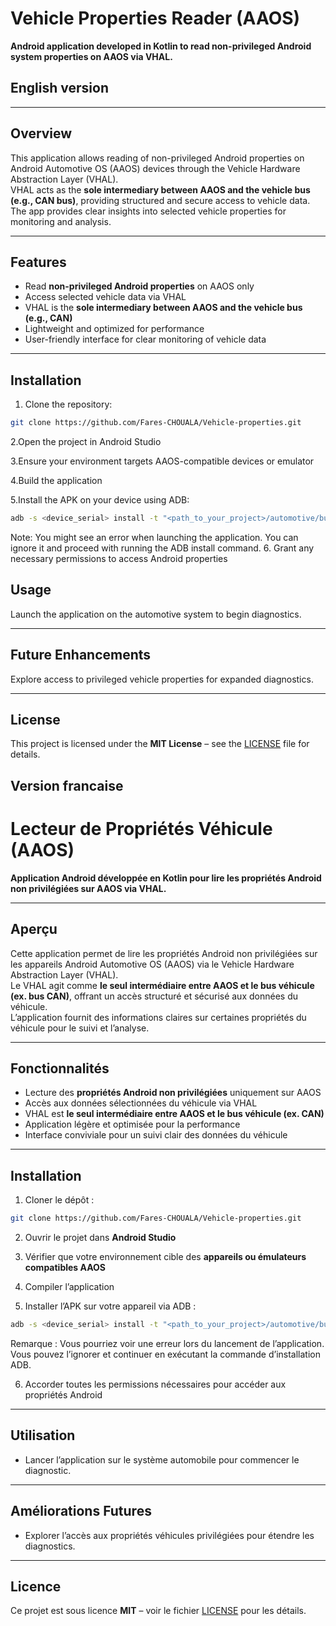 # Vehicle Properties Reader (AAOS)

**Android application developed in Kotlin to read non-privileged Android system properties on AAOS via VHAL.**

## English version

---

## Overview
This application allows reading of non-privileged Android properties on Android Automotive OS (AAOS) devices through the Vehicle Hardware Abstraction Layer (VHAL).  
VHAL acts as the **sole intermediary between AAOS and the vehicle bus (e.g., CAN bus)**, providing structured and secure access to vehicle data.  
The app provides clear insights into selected vehicle properties for monitoring and analysis.

---

## Features
- Read **non-privileged Android properties** on AAOS only  
- Access selected vehicle data via VHAL  
- VHAL is the **sole intermediary between AAOS and the vehicle bus (e.g., CAN)**  
- Lightweight and optimized for performance  
- User-friendly interface for clear monitoring of vehicle data

---

## Installation
1. Clone the repository:  
```bash
git clone https://github.com/Fares-CHOUALA/Vehicle-properties.git
```
2.Open the project in Android Studio

3.Ensure your environment targets AAOS-compatible devices or emulator

4.Build the application

5.Install the APK on your device using ADB:
```bash
adb -s <device_serial> install -t "<path_to_your_project>/automotive/build/intermediates/apk/debug/automotive-debug.apk"
```
Note: You might see an error when launching the application. You can ignore it and proceed with running the ADB install command.
6. Grant any necessary permissions to access Android properties

## Usage
Launch the application on the automotive system to begin diagnostics.

---

## Future Enhancements
Explore access to privileged vehicle properties for expanded diagnostics.


---


## License

This project is licensed under the **MIT License** – see the [LICENSE](LICENSE) file for details.




## Version francaise

# Lecteur de Propriétés Véhicule (AAOS)

**Application Android développée en Kotlin pour lire les propriétés Android non privilégiées sur AAOS via VHAL.**

---

## Aperçu
Cette application permet de lire les propriétés Android non privilégiées sur les appareils Android Automotive OS (AAOS) via le Vehicle Hardware Abstraction Layer (VHAL).  
Le VHAL agit comme **le seul intermédiaire entre AAOS et le bus véhicule (ex. bus CAN)**, offrant un accès structuré et sécurisé aux données du véhicule.  
L’application fournit des informations claires sur certaines propriétés du véhicule pour le suivi et l’analyse.

---

## Fonctionnalités
- Lecture des **propriétés Android non privilégiées** uniquement sur AAOS  
- Accès aux données sélectionnées du véhicule via VHAL  
- VHAL est **le seul intermédiaire entre AAOS et le bus véhicule (ex. CAN)**  
- Application légère et optimisée pour la performance  
- Interface conviviale pour un suivi clair des données du véhicule

---

## Installation
1. Cloner le dépôt :  
```bash
git clone https://github.com/Fares-CHOUALA/Vehicle-properties.git
```
2. Ouvrir le projet dans **Android Studio**

3. Vérifier que votre environnement cible des **appareils ou émulateurs compatibles AAOS**

4. Compiler l’application

5. Installer l’APK sur votre appareil via ADB :
```bash
adb -s <device_serial> install -t "<path_to_your_project>/automotive/build/intermediates/apk/debug/automotive-debug.apk"
```
Remarque : Vous pourriez voir une erreur lors du lancement de l’application. Vous pouvez l’ignorer et continuer en exécutant la commande d’installation ADB.

6. Accorder toutes les permissions nécessaires pour accéder aux propriétés Android

---

## Utilisation
- Lancer l’application sur le système automobile pour commencer le diagnostic.

---

## Améliorations Futures
- Explorer l’accès aux propriétés véhicules privilégiées pour étendre les diagnostics.

---

## Licence
Ce projet est sous licence **MIT** – voir le fichier [LICENSE](LICENSE) pour les détails.
